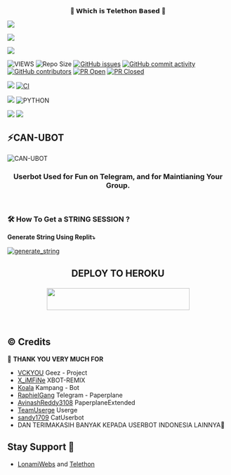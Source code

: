 <p align="center"> 🚀 𝗪𝗵𝗶𝗰𝗵 𝗶𝘀 𝗧𝗲𝗹𝗲𝘁𝗵𝗼𝗻 𝗕𝗮𝘀𝗲𝗱 🚀</p>
<p align="left">
  <a href="https://github.com/maspion27/CAN-UBOT/fork"><img src="https://img.shields.io/github/forks/maspion27/CAN-UBOT?label=Fork&style=social"></a>
  </p>
<p align="left">
  <a href="https://github.com/maspion27/CAN-UBOT"><img src="https://img.shields.io/github/stars/maspion27/CAN-UBOT?style=social"></a>
  </p>
<p align="left">
  <a href="https://github.com/maspion27/CAN-UBOT/blob/CAN-UBOT/LICENSE"><img src="https://img.shields.io/github/license/maspion27/CAN-UBOT?&style=social&logo=github">
  </a></p>

![VIEWS](https://komarev.com/ghpvc/?username=maspion27)
![Repo Size](https://img.shields.io/github/repo-size/maspion27/CAN-UBOT?&style=plastic&logo=github)
[![GitHub issues](https://img.shields.io/github/issues/maspion27/CAN-UBOT?&style=plastic&logo=github)](https://github.com/maspion27/CAN-UBOT/issues)
[![GitHub commit activity](https://img.shields.io/github/commit-activity/m/maspion27/CAN-UBOT?&style=plastic&logo=github)](https://github.com/maspion27/CAN-UBOT/graphs/commit-activity)
[![GitHub contributors](https://img.shields.io/github/contributors/maspion27/CAN-UBOT?&style=plastic&logo=github)](https://GitHub.com/maspion27/CAN-UBOT/graphs/contributors/)
[![PR Open](https://img.shields.io/github/issues-pr/maspion27/CAN-UBOT?&style=plastic&logo=github)](https://github.com/maspion27/CAN-UBOT/pulls)
[![PR Closed](https://img.shields.io/github/issues-pr-closed/maspion27/CAN-UBOT?&style=plastic&logo=github)](https://github.com/maspion27/CAN-UBOT/pulls?q=is:closed)
<p align="justify">
<a href="https://github.com/maspion27/CAN-UBOT/commits/CAN-UBOT"><img src="https://img.shields.io/github/last-commit/maspion27/CAN-UBOT?color=ff69b4&logo=github&logoColor=ff69b4&style=for-the-badge" /></a>
<a href="https://github.com/maspion27/CAN-UBOT/actions/workflows/main.yml"><img src="https://img.shields.io/github/workflow/status/maspion27/CAN-UBOT/CI/CAN-UBOT?style=for-the-badge&logo=github-actions&logoColor=aqua" alt="CI" /></a>
</p>
<p align="justify">
<a href="https://pypi.org/project/Telethon/"><img src="https://img.shields.io/pypi/v/telethon?color=important&label=telethon&logo=python&logoColor=brightgreen&style=for-the-badge" /></a>
<img alt="PYTHON" src="https://img.shields.io/badge/PYTHON-v3.9.5-white?style=for-the-badge&logo=appveyor"/>
</p>
<p align="left">
</p>
<a href="https://t.me/GeezSupportGroup"><img src="https://img.shields.io/badge/Join-Group1%20Support-blue.svg?style=for-the-badge&logo=Telegram"></a>
<a href="https://t.me/VcgSupportGroup"><img src="https://img.shields.io/badge/Join-Group2%20Support-blue.svg?style=for-the-badge&logo=Telegram"></a>

## ⚡CAN-UBOT
![CAN-UBOT](https://telegra.ph/file/cc9b45e639efe047ce719.png)

<h3 align="center">Userbot Used for Fun on Telegram, and for Maintianing Your Group.</h3>
<p align="center">&nbsp;</p>


### 🛠️ How To Get a STRING SESSION ?

**Generate String Using Replit⤵️**

<a href="https://replit.com/@Vckyou/Geez-String-Session#main.py"><img src="https://img.shields.io/badge/run-string__session.py-magenta?style=for-the-badge&logo=repl.it" alt="generate_string" /></a>

## <p align="center">DEPLOY TO HEROKU</p>

<p align="center"><a href="https://heroku.com/deploy?template=https://github.com/maspion27/CAN-UBOT/tree/CAN-UBOT">
  <img src="https://img.shields.io/badge/Deploy%20To%20Heroku-pink?style=flat&logo=heroku" width="325" height="50.100" /></a></p>

<br>
</p>

## © Credits 

 🙏 **THANK YOU VERY MUCH FOR**

*   [VCKYOU](https://github.com/Vckyou/Geez-Project)    Geez - Project
*   [X_iMFiNe](https://github.com/ximfine/xBot-Remix)    XBOT-REMIX
*   [Koala](https://github.com/ManusiaRakitan/Kampang-Bot)    Kampang - Bot
*   [RaphielGang](https://github.com/RaphielGang)    Telegram - Paperplane
*   [AvinashReddy3108](https://github.com/AvinashReddy3108)    PaperplaneExtended
*   [TeamUserge](https://github.com/UsergeTeam/Userge)    Userge
*   [sandy1709](https://github.com/sandy1709/catuserbot)    CatUserbot
*   DAN TERIMAKASIH BANYAK KEPADA USERBOT INDONESIA LAINNYA🙏


## Stay Support 🚀
*   [LonamiWebs](https://github.com/LonamiWebs/) and [Telethon](https://github.com/LonamiWebs/Telethon)
